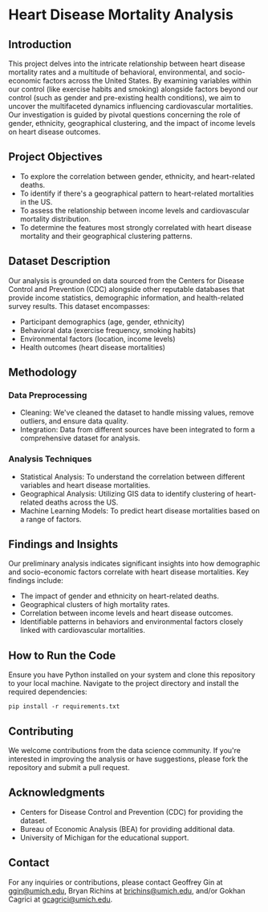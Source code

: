 # Heart Disease Mortality Analysis
## Introduction
This project delves into the intricate relationship between heart disease mortality rates and a multitude of behavioral, environmental, and socio-economic factors across the United States. By examining variables within our control (like exercise habits and smoking) alongside factors beyond our control (such as gender and pre-existing health conditions), we aim to uncover the multifaceted dynamics influencing cardiovascular mortalities. Our investigation is guided by pivotal questions concerning the role of gender, ethnicity, geographical clustering, and the impact of income levels on heart disease outcomes.

## Project Objectives
* To explore the correlation between gender, ethnicity, and heart-related deaths.
* To identify if there's a geographical pattern to heart-related mortalities in the US.
* To assess the relationship between income levels and cardiovascular mortality distribution.
* To determine the features most strongly correlated with heart disease mortality and their geographical clustering patterns.

## Dataset Description
Our analysis is grounded on data sourced from the Centers for Disease Control and Prevention (CDC) alongside other reputable databases that provide income statistics, demographic information, and health-related survey results. This dataset encompasses:

* Participant demographics (age, gender, ethnicity)
* Behavioral data (exercise frequency, smoking habits)
* Environmental factors (location, income levels)
* Health outcomes (heart disease mortalities)


## Methodology
### Data Preprocessing
* Cleaning: We've cleaned the dataset to handle missing values, remove outliers, and ensure data quality.
* Integration: Data from different sources have been integrated to form a comprehensive dataset for analysis.

### Analysis Techniques
* Statistical Analysis: To understand the correlation between different variables and heart disease mortalities.
* Geographical Analysis: Utilizing GIS data to identify clustering of heart-related deaths across the US.
* Machine Learning Models: To predict heart disease mortalities based on a range of factors.

## Findings and Insights
Our preliminary analysis indicates significant insights into how demographic and socio-economic factors correlate with heart disease mortalities. Key findings include:

* The impact of gender and ethnicity on heart-related deaths.
* Geographical clusters of high mortality rates.
* Correlation between income levels and heart disease outcomes.
* Identifiable patterns in behaviors and environmental factors closely linked with cardiovascular mortalities.

## How to Run the Code
Ensure you have Python installed on your system and clone this repository to your local machine. Navigate to the project directory and install the required dependencies:

`pip install -r requirements.txt`

## Contributing
We welcome contributions from the data science community. If you're interested in improving the analysis or have suggestions, please fork the repository and submit a pull request.

## Acknowledgments
* Centers for Disease Control and Prevention (CDC) for providing the dataset.
* Bureau of Economic Analysis (BEA) for providing additional data.
* University of Michigan for the educational support.

## Contact
For any inquiries or contributions, please contact Geoffrey Gin at ggin@umich.edu, Bryan Richins at brichins@umich.edu, and/or Gokhan Cagrici at gcagrici@umich.edu.

